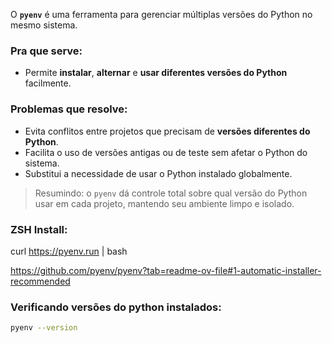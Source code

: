 O **`pyenv`** é uma ferramenta para gerenciar múltiplas versões do Python no mesmo sistema.

### Pra que serve:

* Permite **instalar**, **alternar** e **usar diferentes versões do Python** facilmente.

### Problemas que resolve:

* Evita conflitos entre projetos que precisam de **versões diferentes do Python**.
* Facilita o uso de versões antigas ou de teste sem afetar o Python do sistema.
* Substitui a necessidade de usar o Python instalado globalmente.

> Resumindo: o `pyenv` dá controle total sobre qual versão do Python usar em cada projeto, mantendo seu ambiente limpo e isolado.

### ZSH Install:
curl https://pyenv.run | bash

https://github.com/pyenv/pyenv?tab=readme-ov-file#1-automatic-installer-recommended

### Verificando versões do python instalados:

```bash
pyenv --version
```